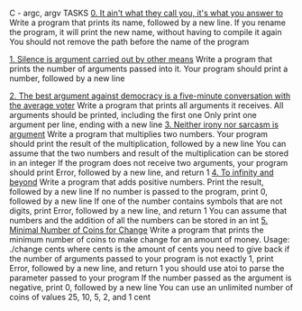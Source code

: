 C - argc, argv
TASKS
[0. It ain't what they call you, it's what you answer to](0-whatsmyname.c)
Write a program that prints its name, followed by a new line.
If you rename the program, it will print the new name, without having to compile it again
You should not remove the path before the name of the program

[1. Silence is argument carried out by other means](1-args.c)
Write a program that prints the number of arguments passed into it.
Your program should print a number, followed by a new line

[2. The best argument against democracy is a five-minute conversation with the average voter](2-args.c)
Write a program that prints all arguments it receives.
All arguments should be printed, including the first one
Only print one argument per line, ending with a new line
[3. Neither irony nor sarcasm is argument](3-mul.c)
Write a program that multiplies two numbers.
Your program should print the result of the multiplication, followed by a new line
You can assume that the two numbers and result of the multiplication can be stored in an integer
If the program does not receive two arguments, your program should print Error, followed by a new line, and return 1
[4. To infinity and beyond](4-add.c)
Write a program that adds positive numbers.
Print the result, followed by a new line
If no number is passed to the program, print 0, followed by a new line
If one of the number contains symbols that are not digits, print Error, followed by a new line, and return 1
You can assume that numbers and the addition of all the numbers can be stored in an int
[5. Minimal Number of Coins for Change](100-change.c)
Write a program that prints the minimum number of coins to make change for an amount of money.
Usage: ./change cents
where cents is the amount of cents you need to give back
if the number of arguments passed to your program is not exactly 1, print Error, followed by a new line, and return 1
you should use atoi to parse the parameter passed to your program
If the number passed as the argument is negative, print 0, followed by a new line
You can use an unlimited number of coins of values 25, 10, 5, 2, and 1 cent
